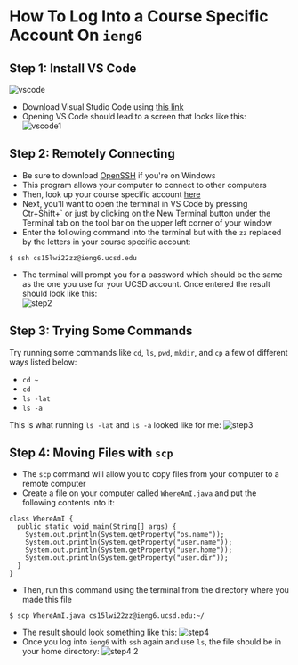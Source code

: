 # How To Log Into a Course Specific Account On `ieng6` 
Step 1: Install VS Code
---
![vscode](https://user-images.githubusercontent.com/94575562/149442477-ac12a6a9-69d8-47dc-a5af-840d59af8983.PNG)

* Download Visual Studio Code using [this link](https://code.visualstudio.com/download)
* Opening VS Code should lead to a screen that looks like this:                    
![vscode1](https://user-images.githubusercontent.com/94575562/149443219-3a1b3671-9a6e-456d-bff8-62d8c7449429.png)

Step 2: Remotely Connecting
---
* Be sure to download [OpenSSH](https://docs.microsoft.com/en-us/windows-server/administration/openssh/openssh_install_firstuse) if you're on Windows
* This program allows your computer to connect to other computers
* Then, look up your course specific account [here](https://sdacs.ucsd.edu/~icc/index.php)
* Next, you'll want to open the terminal in VS Code by pressing Ctr+Shift+` or just by clicking on the New Terminal button under the Terminal tab on the tool bar on the upper left corner of your window
* Enter the following command into the terminal but with the `zz` replaced by the letters in your course specific account:
```
$ ssh cs15lwi22zz@ieng6.ucsd.edu
```
* The terminal will prompt you for a password which should be the same as the one you use for your UCSD account. Once entered the result should look like this:         
![step2](https://user-images.githubusercontent.com/94575562/149444976-9d3b438d-d882-4844-9e9b-ab5c453b794a.png)

Step 3: Trying Some Commands
---
Try running some commands like `cd`, `ls`, `pwd`, `mkdir`, and `cp` a few of different ways listed below:
* `cd ~`
* `cd`
* `ls -lat`
* `ls -a`

This is what running `ls -lat` and `ls -a` looked like for me:
![step3](https://user-images.githubusercontent.com/94575562/149446408-17afff79-498b-4554-b140-84b057408048.PNG)

Step 4: Moving Files with `scp`
---
* The `scp` command will allow you to copy files from your computer to a remote computer
* Create a file on your computer called `WhereAmI.java` and put the following contents into it:
```
class WhereAmI {
  public static void main(String[] args) {
    System.out.println(System.getProperty("os.name"));
    System.out.println(System.getProperty("user.name"));
    System.out.println(System.getProperty("user.home"));
    System.out.println(System.getProperty("user.dir"));
  }
}
```
* Then, run this command using the terminal from the directory where you made this file
```
$ scp WhereAmI.java cs15lwi22zz@ieng6.ucsd.edu:~/
```
* The result should look something like this:
![step4](https://user-images.githubusercontent.com/94575562/149448188-c71fe741-0046-4cb0-aad8-07e5cfbf1b48.PNG)
* Once you log into `ieng6` with `ssh` again and use `ls`, the file should be in your home directory:
![step4 2](https://user-images.githubusercontent.com/94575562/149449359-48dbbecc-f631-44f1-90c8-bc360c98bdb8.PNG)
